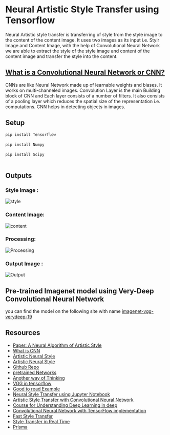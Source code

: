 # Neural Artistic Style Transfer using Tensorflow 
Neural Artistic style transfer is transferring of style from the style image to the content of the content image. It uses two images as its input i.e. Stylr Image and Content Image, with the help of Convolutional Neural Network we are able to extract the style of the style image and content of the content image and transfer the style into the content.

## [What is a Convolutional Neural Network or CNN?](https://medium.com/technologymadeeasy/the-best-explanation-of-convolutional-neural-networks-on-the-internet-fbb8b1ad5df8)
CNNs are like Neural Network made up of learnable weights and biases. It works on multi-channeled images. Convolution Layer is the main Building block of CNN and Each layer consists of a number of filters. It also consists of a pooling layer which reduces the spatial size of the representation i.e. computations. CNN helps in detecting objects in images.

## Setup
``` pip install Tensorflow ``` <br><br>
``` pip install Numpy ``` <br><br>
``` pip install Scipy ``` <br><br>

## Outputs

### Style Image :
![style](https://user-images.githubusercontent.com/25060937/43782404-e9905f7a-9a7c-11e8-9520-877fefba3db5.jpg)

### Content Image:
![content](https://user-images.githubusercontent.com/25060937/43782443-03226b0e-9a7d-11e8-9f69-dd6478c02716.jpg)

### Processing:
![Processing](https://user-images.githubusercontent.com/25060937/43788536-46d659ba-9a8b-11e8-8502-c82e11a1b4dc.PNG)

### Output Image :
![Output](https://user-images.githubusercontent.com/25060937/43782850-e5636a90-9a7d-11e8-8c77-d6210f93fd31.png)

## Pre-trained Imagenet model using Very-Deep Convolutional Neural Network
you can find the model on the following site with name [imagenet-vgg-verydeep-19](http://www.vlfeat.org/matconvnet/pretrained/) 

## Resources
* [Paper: A Neural Algorithm of Artistic Style](https://arxiv.org/pdf/1508.06576v2.pdf)
* [What is CNN](https://medium.com/data-science-group-iitr/artistic-style-transfer-with-convolutional-neural-network-7ce2476039fd)
* [Artistic Neural Style](http://www.subsubroutine.com/sub-subroutine/2016/11/12/painting-like-van-gogh-with-convolutional-neural-networks)
* [Artistic Neural Style](https://harishnarayanan.org/writing/artistic-style-transfer/)
* [Github Repo](https://github.com/anishathalye/neural-style)
* [pretrained Networks](http://www.vlfeat.org/matconvnet/pretrained/)
* [Another way of Thinking](https://medium.com/artists-and-machine-intelligence/neural-artistic-style-transfer-a-comprehensive-look-f54d8649c199)
* [VGG in tensorflow](http://www.cs.toronto.edu/~frossard/post/vgg16/#files)
* [Good to read Example](http://www.chioka.in/tensorflow-implementation-neural-algorithm-of-artistic-style)
* [Neural Style Transfer using Jupyter Notebook](https://github.com/dsgiitr/Neural-Style-Transfer/blob/master/Keras_styletransfer.ipynb)
* [Artistic Style Transfer with Convolutional Neural Network](https://medium.com/data-science-group-iitr/artistic-style-transfer-with-convolutional-neural-network-7ce2476039fd)
* [Course for Understanding Deep Learning in deep](http://course.fast.ai/lessons/lesson1.html)
* [Convolutional Neural Network with TensorFlow implementation](https://medium.com/data-science-group-iitr/building-a-convolutional-neural-network-in-python-with-tensorflow-d251c3ca8117)
* [Fast Style Transfer](https://github.com/ShafeenTejani/fast-style-transfer)
* [Style Transfer in Real Time](https://shafeentejani.github.io/2017-01-03/fast-style-transfer/)
* [Prisma](https://harishnarayanan.org/writing/artistic-style-transfer/)
